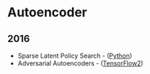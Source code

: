 # Autoencoder

## 2016
* Sparse Latent Policy Search - ([Python](https://github.com/Nambi-Srivatsav/Sparse-Latent-Policy-Search))
* Adversarial Autoencoders - ([TensorFlow2](https://github.com/Mind-the-Pineapple/adversarial-autoencoder))



